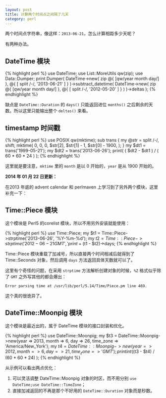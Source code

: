 ```yaml
---
layout: post
title: 计算两个时间点之间隔了几天
category: perl
---
```


两个时间点字符串，像这样：`2013-06-21`，怎么计算相距多少天呢？

有两种办法。

## DateTime 模块

{% highlight perl %}
use DateTime;
use List::MoreUtils qw(zip);
use Data::Dumper;
print Dumper(
    DateTime->new( zip @{ [qw/year month day/] },
        @{ [ split /-/, '2013-06-21' ] } )->subtract_datetime(
        DateTime->new(
            zip @{ [qw/year month day/] },
            @{ [ split /-/, '2012-05-20' ] }
        )
        )->deltas
);
{% endhighlight %}

缺点是 `DateTime::Duration` 的 `days()` 只能返回进位 `months()` 之后剩余的天数。所以这里只能输出整个 `deltas()` 来看。

## timestamp 时间戳

{% highlight perl %}
use POSIX qw(mktime);
sub trans {
    my @str = split /-/, shift;
    mktime(
        0, 0, 0, $str[2],
        $str[1] - 1,
        $str[0] - 1900,
    );
}
my $dt1 = trans('1999-05-21');
my $dt2 = trans('2013-06-26');
print( ( $dt2 - $dt1 ) / ( 60 * 60 * 24 ) );
{% endhighlight %}

这里就是要注意，`mktime` 里的 `month` 是以 0 开始的，`year` 是从 1900 开始的。

__2014 年 01 月 22 日更新：__

在2013 年底的 advent calendar 和 perlmaven 上学习到了另外两个模块，这里补充一下：

## Time::Piece 模块

这个模块是 Perl5 的corelist 模块，所以不用另外安装就能使用：

{% highlight perl %}
use Time::Piece;
my $t1 = Time::Piece->strptime('2013-06-26', '%Y-%m-%d');
my $t2 = Time::Piece->strptime('2012-06-21 GMT', '%Y-%m-%d %Z');
print +($t1 - $t2)->days;
{% endhighlight %}

Time::Piece 模块重载了加减号，所以直接两个时间相减后就得到了 Time::Seconds 对象，然后调用 `days` 方法返回具体天数就可以了。

这里有个奇怪的问题，在采用 `strptime` 方法解析创建对象的时候，`%Z` 格式似乎除了 `GMT` 之外写其他的都会爆出：

    Error parsing time at /usr/lib/perl/5.14/Time/Piece.pm line 469.

这个真的很诡异了。

## DateTime::Moonpig 模块

这个模块是最近出的，属于 DateTime 模块的接口封装和优化。

{% highlight perl %}
use DateTime::Moonpig;
my $t3 = DateTime::Moonpig->new(year => 2013, month => 6, day => 26, time_zone => 'America/New_York');
my $t4 = DateTime::Moonpig->new(year => 2012, month => 6, day => 21, time_zone => 'GMT');
print int( ($t3 - $t4) / (60 * 60 * 24) );
{% endhighlight %}

从示例可以看出两点优化：

1. 可以灵活调整 DateTime::Moonpig 对象的时区，而不用分别 `use DateTime;use DateTime::TimeZone`；
2. 直接加减返回的不再是那个不好用的 `DateTime::Duration` 对象而是秒数。
